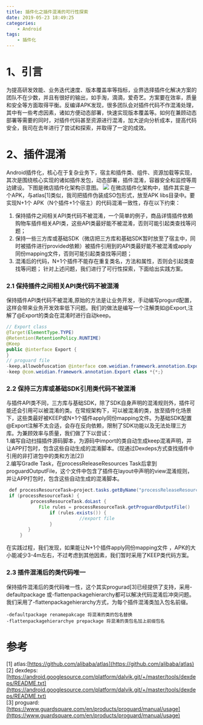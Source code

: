 ```yaml
---
title: 插件化之插件混淆的可行性探索
date: 2019-05-23 18:49:25
categories: 
	- Android
tags: 
	- 插件化
---
```

# 1、引言
为提高研发效能、业务迭代速度、版本覆盖率等指标，业界选择插件化解决方案的团队不在少数，并且有很好的输出，如手淘，滴滴，爱奇艺。方案要在效率，质量和安全等方面取得平衡。反编译APK发现，很多团队会对插件代码不作混淆处理，其中有一些考虑因素，诸如方便动态部署，快速实现版本覆盖等。如何在兼顾动态部署等需要的同时，对插件代码甚至资源进行混淆，加大逆向分析成本，提高代码安全，我司在去年进行了尝试和探索，并取得了一定的成效。
# 2、插件混淆
Android插件化，核心在于复杂业务下，宿主和插件类、组件、资源加载等实现，其次是围绕核心实现的诸如插件发包，动态部署，插件混淆，容器安全和监控等周边建设。下图是微店插件化架构示意图。
![](https://assets.geilicdn.com/res/b6f8dc13.png) 
在微店插件化架构中，插件其实是一个APK，与atlas[1]类似，我司把插件伪装成SO包形式，放至APK libs目录中。要实现N+1个 APK（N个插件+1个宿主）的代码混淆一致性，存在以下约束：  
1. 保持插件之间相关API类代码不被混淆，一个简单的例子，商品详情插件依赖购物车插件相关API类，这些API类最好能不被混淆，否则可能引起类查找等问题；  
2. 保持一些三方库或基础SDK（微店把三方库和基础SDK暂时放至了宿主中，同时被插件进行provided依赖）被插件引用到的API类最好能不被混淆或apply同份mapping文件，否则可能引起类查找等问题；  
3. 混淆后的代码，N+1个插件不能存在重复类名，方法和属性，否则会引起类查找等问题； 针对上述问题，我们进行了可行性探索，下面给出实践方案。

### 2.1 保持插件之间相关API类代码不被混淆
保持插件API类代码不被混淆,原始的方法是让业务开发，手动编写progurd配置，这样会带来业务开发效率低下问题。我们的做法是编写一个注解类如@Export,注解了@Export的类会在混淆时进行自动keep。
```java
// Export class 
@Target(ElementType.TYPE)
@Retention(RetentionPolicy.RUNTIME)
@Keep
public @interface Export {
}
// proguard file   
-keep,allowobfuscation @interface com.weidian.framework.annotation.Export
-keep @com.weidian.framework.annotation.Export class *{*;}
```

### 2.2 保持三方库或基础SDK引用类代码不被混淆
与插件API类不同，三方库与基础SDK，除了SDK自身声明的混淆规则外，插件可能还会引用可以被混淆的类。在常规架构下，可以被混淆的类，放至插件化场景下，这些类最好被KEEP或N+1个插件apply同份mapping文件。为基础SDK配置@Export注解不太合适，会存在反向依赖，限制了SDK功能以及无法处理三方库。为兼顾效率与质量，我们做了下以尝试：  
1.编写自动扫描插件源码脚本，为源码中import的类自动生成keep混淆声明，并让APP打包时，包含这些自动生成的混淆脚本。(现通过Dexdeps方式查找插件中引用的非打进包中的类和方法[2])  
2.编写Gradle Task，在processReleaseResources Task后拿到proguardOutputFile，这个文件中包含了插件在layout中声明的view混淆规则，并让APP打包时，包含这些自动生成的混淆脚本。   
```java
 def processResourceTask=project.tasks.getByName("processReleaseResources")
 if (processResourceTask) {
 		 processResourceTask.doLast {
 		    File rules = processResourceTask.getProguardOutputFile()
 		        if (rules.exists()) {
 		                   //export file
 		        }
        }
 	 }
```

在实践过程，我们发现，如果能让N+1个插件apply同份mapping文件 ，APK的大小能减少3-4m左右，不过考虑到其他因素，我们暂时采用了KEEP类代码方案。    

### 2.3 插件混淆后的类代码唯一
保持插件混淆后的类代码唯一性，这个其实progurad[3]已经提供了支持，采用-defaultpackage 或-flattenpackagehierarchy都可以解决代码混淆后冲突问题。我们采用了-flattenpackagehierarchy方式，为每个插件混淆类加入包名前缀。

```
-defaultpackage renamepakcage 将混淆的类的包名替换
-flattenpackagehierarchye prepackage 将混淆的类包名加上前缀包名
```

# 参考
[1] atlas:[https://github.com/alibaba/atlas](https://github.com/alibaba/atlas)  
[2] dexdeps:[https://android.googlesource.com/platform/dalvik.git/+/master/tools/dexdeps/README.txt](https://android.googlesource.com/platform/dalvik.git/+/master/tools/dexdeps/README.txt)  
[3] proguard:[https://www.guardsquare.com/en/products/proguard/manual/usage](https://www.guardsquare.com/en/products/proguard/manual/usage)  

        